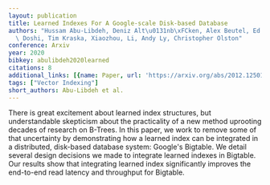 ```yaml
---
layout: publication
title: Learned Indexes For A Google-scale Disk-based Database
authors: "Hussam Abu-Libdeh, Deniz Alt\u0131nb\xFCken, Alex Beutel, Ed H. Chi, Lyric\
  \ Doshi, Tim Kraska, Xiaozhou, Li, Andy Ly, Christopher Olston"
conference: Arxiv
year: 2020
bibkey: abulibdeh2020learned
citations: 8
additional_links: [{name: Paper, url: 'https://arxiv.org/abs/2012.12501'}]
tags: ["Vector Indexing"]
short_authors: Abu-Libdeh et al.
---
```

There is great excitement about learned index structures, but understandable
skepticism about the practicality of a new method uprooting decades of research
on B-Trees. In this paper, we work to remove some of that uncertainty by
demonstrating how a learned index can be integrated in a distributed,
disk-based database system: Google's Bigtable. We detail several design
decisions we made to integrate learned indexes in Bigtable. Our results show
that integrating learned index significantly improves the end-to-end read
latency and throughput for Bigtable.